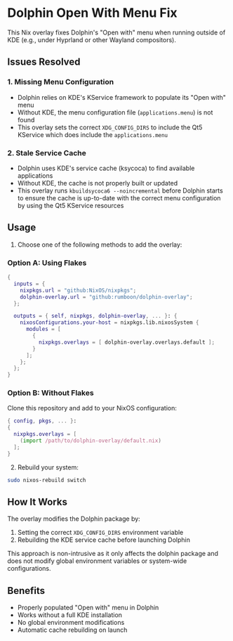 # Dolphin Open With Menu Fix

This Nix overlay fixes Dolphin's "Open with" menu when running outside of KDE (e.g., under Hyprland or other Wayland compositors).

## Issues Resolved

### 1. Missing Menu Configuration
- Dolphin relies on KDE's KService framework to populate its "Open with" menu
- Without KDE, the menu configuration file (`applications.menu`) is not found
- This overlay sets the correct `XDG_CONFIG_DIRS` to include the Qt5 KService which does include the `applications.menu`

### 2. Stale Service Cache
- Dolphin uses KDE's service cache (ksycoca) to find available applications
- Without KDE, the cache is not properly built or updated
- This overlay runs `kbuildsycoca6 --noincremental` before Dolphin starts to ensure the cache is up-to-date with the correct menu configuration by using the Qt5 KService resources

## Usage

1. Choose one of the following methods to add the overlay:

### Option A: Using Flakes
```nix
{
  inputs = {
    nixpkgs.url = "github:NixOS/nixpkgs";
    dolphin-overlay.url = "github:rumboon/dolphin-overlay";
  };

  outputs = { self, nixpkgs, dolphin-overlay, ... }: {
    nixosConfigurations.your-host = nixpkgs.lib.nixosSystem {
      modules = [
        {
          nixpkgs.overlays = [ dolphin-overlay.overlays.default ];
        }
      ];
    };
  };
}
```

### Option B: Without Flakes
Clone this repository and add to your NixOS configuration:
```nix
{ config, pkgs, ... }:
{
  nixpkgs.overlays = [
    (import /path/to/dolphin-overlay/default.nix)
  ];
}
```

2. Rebuild your system:
```bash
sudo nixos-rebuild switch
```

## How It Works

The overlay modifies the Dolphin package by:
1. Setting the correct `XDG_CONFIG_DIRS` environment variable
2. Rebuilding the KDE service cache before launching Dolphin

This approach is non-intrusive as it only affects the dolphin package and does not modify global environment variables or system-wide configurations.

## Benefits

- Properly populated "Open with" menu in Dolphin
- Works without a full KDE installation
- No global environment modifications
- Automatic cache rebuilding on launch